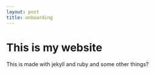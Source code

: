 ```yaml
---
layout: post
title: onboarding
---
```


# This is my website
This is made with jekyll and ruby and some other things?
